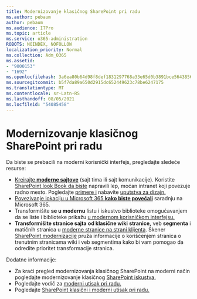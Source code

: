 ```yaml
---
title: Modernizovanje klasičnog SharePoint pri radu
ms.author: pebaum
author: pebaum
ms.audience: ITPro
ms.topic: article
ms.service: o365-administration
ROBOTS: NOINDEX, NOFOLLOW
localization_priority: Normal
ms.collection: Adm_O365
ms.assetid:
- "9000153"
- "1692"
ms.openlocfilehash: 3a6ea80b64d98f8def1831297768a33e65d0b3891bce564385631ad01a5a2602
ms.sourcegitcommit: b5f7da89a650d2915dc652449623c78be6247175
ms.translationtype: MT
ms.contentlocale: sr-Latn-RS
ms.lasthandoff: 08/05/2021
ms.locfileid: "54085458"
---
```

# <a name="modernize-your-classic-sharepoint-experience"></a>Modernizovanje klasičnog SharePoint pri radu

Da biste se prebacili na moderni korisnički interfejs, pregledajte sledeće resurse:

- [Kreirajte **moderne sajtove**](https://support.office.com/article/create-a-team-site-in-sharepoint-ef10c1e7-15f3-42a3-98aa-b5972711777d) (sajt tima ili sajt komunikacije). Koristite [SharePoint look Book da biste](https://lookbook.microsoft.com/assets/SharePoint_lookbook_2019.pdf) napravili lep, moćan intranet koji povezuje radno mesto. Pogledajte [primere i](https://lookbook.microsoft.com/) nabavite [uputstva za dizajn.](https://spdesign.azurewebsites.net/)
- [Povezivanje lokaciju u Microsoft 365 **kako biste povećali**](https://docs.microsoft.com/sharepoint/dev/transform/modernize-connect-to-office365-group) saradnju na Microsoft 365.
- Transformišite **se u modernu** listu i iskustvo biblioteke omogućavanjem da se liste i biblioteke prikažu [u modernom korisničkom interfejsu.](https://docs.microsoft.com/sharepoint/dev/transform/modernize-userinterface-lists-and-libraries)
- **Transformišite stranice sajta** **od klasične wiki** **stranice,** veb **segmenta** i matičnih stranica u [moderne stranice na strani klijenta](https://docs.microsoft.com/sharepoint/dev/transform/modernize-userinterface-site-pages). Skener [SharePoint modernizacije](https://docs.microsoft.com/sharepoint/dev/transform/modernize-scanner) pruža informacije o korišćenjem stranica o trenutnim stranicama wiki i veb segmentima kako bi vam pomogao da odredite prioritet transformacije stranica.

Dodatne informacije:

- Za kraći pregled modernizovanja klasičnog SharePoint na moderni način pogledajte modernizovanje klasičnog [SharePoint iskustva.](https://docs.microsoft.com/sharepoint/dev/transform/modernize-classic-sites)
- Pogledajte vodič za [moderni utisak pri radu.](https://docs.microsoft.com/sharepoint/guide-to-sharepoint-modern-experience)
- Pogledajte [SharePoint klasični i moderni utisak pri radu.](https://support.office.com/article/sharepoint-classic-and-modern-experiences-5725c103-505d-4a6e-9350-300d3ec7d73f)
